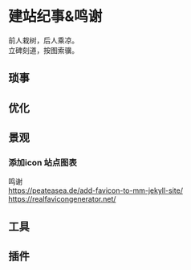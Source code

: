 # 建站纪事&鸣谢
前人栽树，后人乘凉。\
立碑刻道，按图索骥。
## 琐事

## 优化

## 景观
### 添加icon 站点图表
鸣谢\
https://peateasea.de/add-favicon-to-mm-jekyll-site/ \
https://realfavicongenerator.net/
## 工具

## 插件